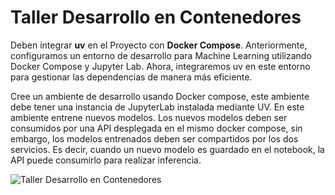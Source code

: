 # Taller Desarrollo en Contenedores

Deben integrar **uv** en el Proyecto con **Docker Compose**.
Anteriormente, configuramos un entorno de desarrollo para Machine Learning utilizando Docker Compose y Jupyter Lab. Ahora, integraremos uv en este entorno para gestionar las dependencias de manera más eficiente.

Cree un ambiente de desarrollo usando Docker compose, este ambiente debe tener una instancia de JupyterLab instalada mediante UV. En este ambiente entrene nuevos modelos. Los nuevos modelos deben ser consumidos por una API desplegada en el mismo docker compose, sin embargo, los modelos entrenados deben ser compartidos por los dos servicios. Es decir, cuando un nuevo modelo es guardado en el notebook, la API puede consumirlo para realizar inferencia.

![Taller Desarrollo en Contenedores](Desarrollo_en_contenedores.png)